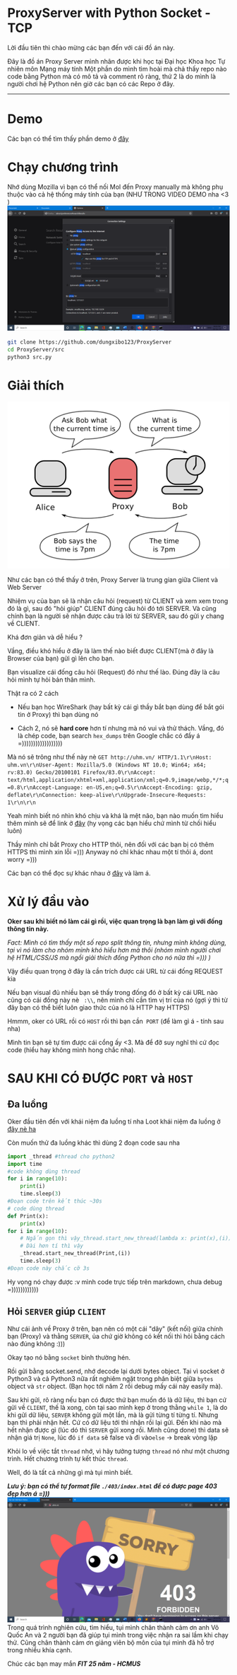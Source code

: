 # ProxyServer with Python Socket - TCP

Lời đầu tiên thì chào mừng các bạn đến với cái đồ án này.

Đây là đồ án Proxy Server mình nhân được khi học tại Đại học Khoa học Tự nhiên môn Mạng máy tính
Một phần do mình tìm hoài mà chả thấy repo nào code bằng Python mà có mô tả và comment rõ ràng, thứ 2 là do mình là người chơi hệ Python nên giờ các bạn có các Repo ở đây.

---
Demo
======
Các bạn có thể tìm thấy phần demo ở [đây](https://www.youtube.com/watch?v=fcCO4kmFJ28)

Chạy chương trình
======
Nhớ dùng Mozilla vì bạn có thể nối Mol đến Proxy manually mà không phụ thuộc vào cả hệ thống máy tính của bạn (NHƯ TRONG VIDEO DEMO nha <3 )
![setting](./resources/setting.png)

```bash
git clone https://github.com/dungxibo123/ProxyServer
cd ProxyServer/src
python3 src.py
```


Giải thích
======
![Proxy](./resources/proxy.png)

Như các bạn có thể thấy ở trên, Proxy Server là trung gian giữa Client và Web Server

Nhiệm vụ của bạn sẽ là nhận câu hỏi (request) từ CLIENT và xem xem trong đó là gì, sau đó "hỏi giúp" CLIENT đúng câu hỏi đó tới SERVER. Và cũng chính bạn là người sẽ nhận được câu trả lời từ SERVER, sau đó gửi y chang về CLIENT.

Khá đơn giản và dễ hiểu ?

Vầng, điều khó hiểu ở đây là làm thế nào biết được CLIENT(mà ở đây là Browser của bạn) gửi gì lên cho bạn.

Bạn visualize cái đống câu hỏi (Request) đó như thế lào. Đúng đây là câu hỏi mình tự hỏi bản thân mình.

Thật ra có 2 cách

* Nếu bạn học WireShark (hay bất kỳ cái gì thầy bắt bạn dùng để bắt gói tin ở Proxy) thì bạn dùng nó

* Cách 2, nó sẽ **hard core** hơn tí nhưng mà nó vui và thử thách. Vầng, đó là chép code, bạn search `hex_dumps` trên Google chắc có đầy á =))))))))))))))))))

Mà nó sẽ trông như thế này nè
`GET http://uhm.vn/ HTTP/1.1\r\nHost: uhm.vn\r\nUser-Agent: Mozilla/5.0 (Windows NT 10.0; Win64; x64; rv:83.0) Gecko/20100101 Firefox/83.0\r\nAccept: text/html,application/xhtml+xml,application/xml;q=0.9,image/webp,*/*;q=0.8\r\nAccept-Language: en-US,en;q=0.5\r\nAccept-Encoding: gzip, deflate\r\nConnection: keep-alive\r\nUpgrade-Insecure-Requests: 1\r\n\r\n`

Yeah mình biết nó nhìn khó chịu và khá là mệt não, bạn nào muốn tìm hiểu thêm mình sẽ để link ở [đây](https://www.tutorialspoint.com/http/http_requests.htm) (hy vọng các bạn hiểu chứ mình từ chối hiểu luôn)

Thầy mình chỉ bắt Proxy cho HTTP thôi, nên đối với các bạn bị có thêm HTTPS thì mình xin lỗi =)))
Anyway nó chỉ khác nhau một tí thôi á, dont worry =)))

Các bạn có thể đọc sự khác nhau ở [đây](https://www.globalsign.com/en/blog/the-difference-between-http-and-https#:~:text=HTTPS%20is%20not%20the%20opposite%20of%20HTTP%2C%20but,slightly%20different%2C%20more%20advanced%2C%20and%20much%20more%20secure) và làm á.

Xử lý đầu vào
=======
**Oker sau khi biết nó làm cái gì rồi, việc quan trọng là bạn làm gì với đống thông tin này.**

*Fact: Mình có tìm thấy một số repo split thông tin, nhưng mình không dùng, tại vì nó làm cho nhóm mình khó hiểu hơn mà thôi (nhóm mình người chơi hệ HTML/CSS/JS mà ngồi giải thích đống Python cho nó nữa thì =))) )*


Vậy điều quan trọng ở đây là cần trích được cái URL từ cái đống REQUEST kia

Nếu bạn visual đủ nhiều bạn sẽ thấy trong đống đó ở bất kỳ cái URL nào cũng có cái đống này nè ` :\\`, nên mình chỉ cần tìm vị trí của nó (gợi ý thì từ đây bạn có thể biết luôn giao thức của nó là HTTP hay HTTPS)

Hmmm, oker có URL rồi có `HOST` rồi thì bạn cần` PORT` (để làm gì á - tính sau nha)

Mình tin bạn sẽ tự tìm được cái cổng ấy <3. Mà để đỡ suy nghĩ thì cứ đọc code (hiểu hay không mình hong chắc nha).

SAU KHI CÓ ĐƯỢC `PORT` và `HOST`
===
## Đa luồng
Oker đầu tiên đến với khái niệm đa luồng tí nha
Loot khái niệm đa luồng ở [đây nè ha](https://viblo.asia/p/da-luong-trong-python-multithreading-WAyK8MO6ZxX)

Còn muốn thử đa luồng khác thì dùng 2 đoạn code sau nha

```python
import _thread #thread cho python2
import time
#code không dùng thread
for i in range(10):
    print(i)
    time.sleep(3)
#Đoạn code trên kết thúc ~30s
# code dùng thread
def Print(x):
    print(x)
for i in range(10):
    # Ngắn gọn thì vậy_thread.start_new_thread(lambda x: print(x),(i))
    # Dài hơn tí thì vậy
    _thread.start_new_thread(Print,(i))
    time.sleep(3)
#Đoạn code này chắc cỡ 3s
```
Hy vọng nó chạy được :v mình code trực tiếp trên markdown, chưa debug =))))))))))))

## Hỏi `SERVER` giúp `CLIENT`

Như cái ảnh về Proxy ở trên, bạn nên có một cái "dây" (kết nối) giữa chính bạn (Proxy) và thằng `SERVER`, ủa chứ giờ không có kết nối thì hỏi bằng cách nào đúng không :)))

Okay tạo nó bằng `socket` bình thường hén.

Rồi gửi bằng socket.send, nhớ decode lại dưới bytes object. Tại vì socket ở Python3 và cả Python3 nữa rất nghiêm ngặt trong phân biệt giữa `bytes` object và `str` object. (Bạn học tới năm 2 rồi debug mấy cái này easily mà).


Sau khi gửi, rõ ràng nếu bạn có được thứ bạn muốn đó là dữ liệu, thì bạn cứ gửi về `CLIENT`, thế là xong, còn tại sao mình kẹp ở trong thằng `while 1`, là do khi gửi dữ liệu, `SERVER` không gửi một lần, mà là gửi từng tí từng tí. Nhưng bạn thì phải nhận hết. Cứ có dữ liệu tới thì nhận rồi lại gửi. Đến khi nào mà hết nhận được gì (lúc dó thì `SERVER` gửi xong rồi. Mình cũng done) thì data sẽ nhận giá trị `None`, lúc đó `if data` sẽ false và đi vào`else` -> break vòng lặp

Khỏi lo về việc tắt `thread` nhớ, vì hãy tưởng tượng `thread` nó như một chương trình. Hết chương trình tự kết thúc `thread`.

Well, đó là tất cả những gì mà tụi mình biết.

***Lưu ý: bạn có thể tự format file `./403/index.html` để có được page 403 đẹp hơn á =)))***
![403](./resources/403.png)
Trong quá trình nghiên cứu, tìm hiểu, tụi mình chân thành cảm ơn anh Võ Quốc An và 2 người bạn đã giúp tụi mình trong việc nhận ra sai lầm khi chạy thử. Cũng chân thành cảm ơn giảng viên bộ môn của tụi mình đã hỗ trợ trong nhiều khía cạnh.

Chúc các bạn may mắn
***FIT 25 năm - HCMUS***








